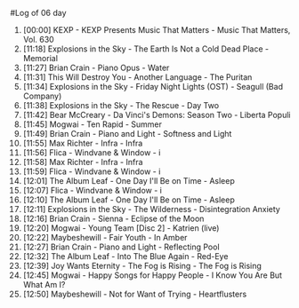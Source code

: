 #Log of 06 day

1. [00:00] KEXP - KEXP Presents Music That Matters - Music That Matters, Vol. 630
1. [11:18] Explosions in the Sky - The Earth Is Not a Cold Dead Place - Memorial
1. [11:27] Brian Crain - Piano Opus - Water
1. [11:31] This Will Destroy You - Another Language - The Puritan
1. [11:34] Explosions in the Sky - Friday Night Lights (OST) - Seagull (Bad Company)
1. [11:38] Explosions in the Sky - The Rescue - Day Two
1. [11:42] Bear McCreary - Da Vinci's Demons: Season Two - Liberta Populi
1. [11:45] Mogwai - Ten Rapid - Summer
1. [11:49] Brian Crain - Piano and Light - Softness and Light
1. [11:55] Max Richter - Infra - Infra
1. [11:56] Flica - Windvane & Window - i
1. [11:58] Max Richter - Infra - Infra
1. [11:59] Flica - Windvane & Window - i
1. [12:01] The Album Leaf - One Day I'll Be on Time - Asleep
1. [12:07] Flica - Windvane & Window - i
1. [12:10] The Album Leaf - One Day I'll Be on Time - Asleep
1. [12:11] Explosions in the Sky - The Wilderness - Disintegration Anxiety
1. [12:16] Brian Crain - Sienna - Eclipse of the Moon
1. [12:20] Mogwai - Young Team [Disc 2] - Katrien (live)
1. [12:22] Maybeshewill - Fair Youth - In Amber
1. [12:27] Brian Crain - Piano and Light - Reflecting Pool
1. [12:32] The Album Leaf - Into The Blue Again - Red-Eye
1. [12:39] Joy Wants Eternity - The Fog is Rising - The Fog is Rising
1. [12:45] Mogwai - Happy Songs for Happy People - I Know You Are But What Am I?
1. [12:50] Maybeshewill - Not for Want of Trying - Heartflusters
